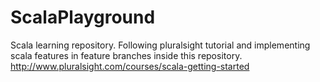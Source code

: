 # ScalaPlayground
Scala learning repository. 
Following pluralsight tutorial and implementing scala features in feature branches inside this repository.
http://www.pluralsight.com/courses/scala-getting-started
